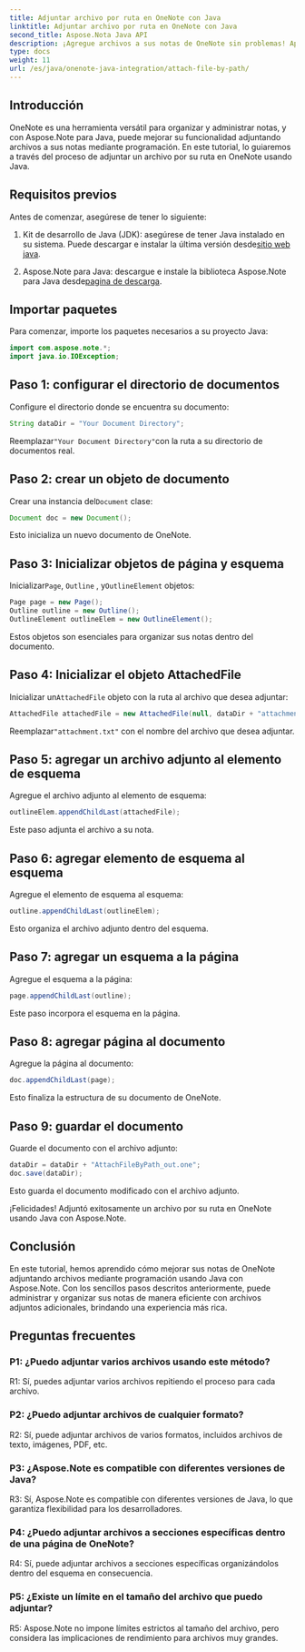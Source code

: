 ```yaml
---
title: Adjuntar archivo por ruta en OneNote con Java
linktitle: Adjuntar archivo por ruta en OneNote con Java
second_title: Aspose.Nota Java API
description: ¡Agregue archivos a sus notas de OneNote sin problemas! Aprenda cómo adjuntar por ruta en Java con Aspose.Note. ¡Guía fácil y código incluidos! #OneNote #Java #Aspose
type: docs
weight: 11
url: /es/java/onenote-java-integration/attach-file-by-path/
---
```

## Introducción

OneNote es una herramienta versátil para organizar y administrar notas, y con Aspose.Note para Java, puede mejorar su funcionalidad adjuntando archivos a sus notas mediante programación. En este tutorial, lo guiaremos a través del proceso de adjuntar un archivo por su ruta en OneNote usando Java.

## Requisitos previos

Antes de comenzar, asegúrese de tener lo siguiente:

1.  Kit de desarrollo de Java (JDK): asegúrese de tener Java instalado en su sistema. Puede descargar e instalar la última versión desde[sitio web java](https://www.oracle.com/java/).
   
2.  Aspose.Note para Java: descargue e instale la biblioteca Aspose.Note para Java desde[pagina de descarga](https://releases.aspose.com/note/java/).

## Importar paquetes

Para comenzar, importe los paquetes necesarios a su proyecto Java:

```java
import com.aspose.note.*;
import java.io.IOException;
```

## Paso 1: configurar el directorio de documentos

Configure el directorio donde se encuentra su documento:

```java
String dataDir = "Your Document Directory";
```

 Reemplazar`"Your Document Directory"`con la ruta a su directorio de documentos real.

## Paso 2: crear un objeto de documento

 Crear una instancia del`Document` clase:

```java
Document doc = new Document();
```

Esto inicializa un nuevo documento de OneNote.

## Paso 3: Inicializar objetos de página y esquema

 Inicializar`Page`, `Outline` , y`OutlineElement` objetos:

```java
Page page = new Page();
Outline outline = new Outline();
OutlineElement outlineElem = new OutlineElement();
```

Estos objetos son esenciales para organizar sus notas dentro del documento.

## Paso 4: Inicializar el objeto AttachedFile

 Inicializar un`AttachedFile` objeto con la ruta al archivo que desea adjuntar:

```java
AttachedFile attachedFile = new AttachedFile(null, dataDir + "attachment.txt");
```

 Reemplazar`"attachment.txt"` con el nombre del archivo que desea adjuntar.

## Paso 5: agregar un archivo adjunto al elemento de esquema

Agregue el archivo adjunto al elemento de esquema:

```java
outlineElem.appendChildLast(attachedFile);
```

Este paso adjunta el archivo a su nota.

## Paso 6: agregar elemento de esquema al esquema

Agregue el elemento de esquema al esquema:

```java
outline.appendChildLast(outlineElem);
```

Esto organiza el archivo adjunto dentro del esquema.

## Paso 7: agregar un esquema a la página

Agregue el esquema a la página:

```java
page.appendChildLast(outline);
```

Este paso incorpora el esquema en la página.

## Paso 8: agregar página al documento

Agregue la página al documento:

```java
doc.appendChildLast(page);
```

Esto finaliza la estructura de su documento de OneNote.

## Paso 9: guardar el documento

Guarde el documento con el archivo adjunto:

```java
dataDir = dataDir + "AttachFileByPath_out.one";
doc.save(dataDir);
```

Esto guarda el documento modificado con el archivo adjunto.

¡Felicidades! Adjuntó exitosamente un archivo por su ruta en OneNote usando Java con Aspose.Note.

## Conclusión

En este tutorial, hemos aprendido cómo mejorar sus notas de OneNote adjuntando archivos mediante programación usando Java con Aspose.Note. Con los sencillos pasos descritos anteriormente, puede administrar y organizar sus notas de manera eficiente con archivos adjuntos adicionales, brindando una experiencia más rica.

## Preguntas frecuentes

### P1: ¿Puedo adjuntar varios archivos usando este método?

R1: Sí, puedes adjuntar varios archivos repitiendo el proceso para cada archivo.

### P2: ¿Puedo adjuntar archivos de cualquier formato?

R2: Sí, puede adjuntar archivos de varios formatos, incluidos archivos de texto, imágenes, PDF, etc.

### P3: ¿Aspose.Note es compatible con diferentes versiones de Java?

R3: Sí, Aspose.Note es compatible con diferentes versiones de Java, lo que garantiza flexibilidad para los desarrolladores.

### P4: ¿Puedo adjuntar archivos a secciones específicas dentro de una página de OneNote?

R4: Sí, puede adjuntar archivos a secciones específicas organizándolos dentro del esquema en consecuencia.

### P5: ¿Existe un límite en el tamaño del archivo que puedo adjuntar?

R5: Aspose.Note no impone límites estrictos al tamaño del archivo, pero considera las implicaciones de rendimiento para archivos muy grandes.